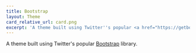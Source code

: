 ```yaml
---
title: Bootstrap
layout: Theme
card_relative_url: card.png
excerpt: 'A theme built using Twitter''s popular <a href="https://getbootstrap.com/">Bootstrap</a> library.'
---
```

A theme built using Twitter's popular [Bootstrap](https://getbootstrap.com/) library.